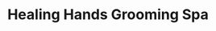 ---
title: "Healing Hands Grooming Spa"
url: /pasadena/healing-hands-grooming-spa/
shop: pet grooming
---